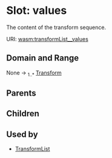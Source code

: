 
# Slot: values

The content of the transform sequence.

URI: [wasm:transformList__values](https://w3id.org/itk/wasmtransformList__values)


## Domain and Range

None &#8594;  <sub>1..\*</sub> [Transform](Transform.md)

## Parents


## Children


## Used by

 * [TransformList](TransformList.md)
